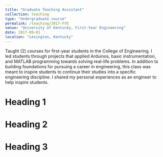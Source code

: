 ```yaml
---
title: "Graduate Teaching Assistant"
collection: teaching
type: "Undergraduate course"
permalink: /teaching/2017-FYE
venue: "University of Kentucky, First-Year Engineering"
date: 2017-09-01
location: "Lexington, Kentucky"
---
```


Taught (2) courses for first-year students in the College of Engineering. I led students through projects that applied Arduinos, basic instrumentation, and MATLAB programming towards solving real-life problems. In addition to building foundations for pursuing a career in engineering, this class was meant to inspire students to continue their studies into a specific engineering discipline. I shared my personal experiences as an engineer to help inspire students. 

Heading 1
======

Heading 2
======

Heading 3
======
